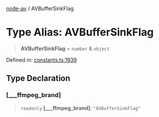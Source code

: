 [node-av](../globals.md) / AVBufferSinkFlag

# Type Alias: AVBufferSinkFlag

> **AVBufferSinkFlag** = `number` & `object`

Defined in: [constants.ts:1939](https://github.com/seydx/av/blob/f8631fc881b394300b1479f511d55cf1c370a87f/src/constants/constants.ts#L1939)

## Type Declaration

### \[\_\_\_ffmpeg\_brand\]

> `readonly` **\[\_\_\_ffmpeg\_brand\]**: `"AVBufferSinkFlag"`
